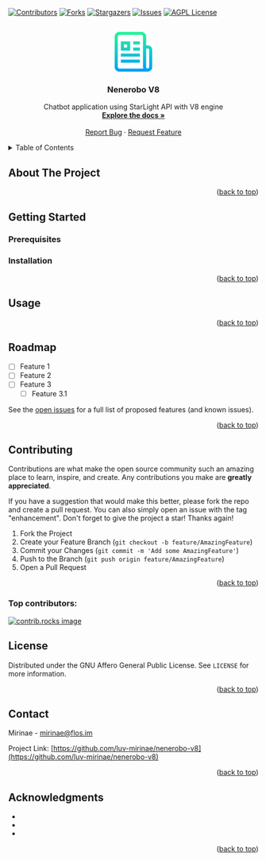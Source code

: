 <!-- Improved compatibility of back to top link: See: https://github.com/othneildrew/Best-README-Template/pull/73 -->

<a id="readme-top"></a>

<!--
*** Thanks for checking out the Best-README-Template. If you have a suggestion
*** that would make this better, please fork the repo and create a pull request
*** or simply open an issue with the tag "enhancement".
*** Don't forget to give the project a star!
*** Thanks again! Now go create something AMAZING! :D
-->

<!-- PROJECT SHIELDS -->
<!--
*** I'm using markdown "reference style" links for readability.
*** Reference links are enclosed in brackets [ ] instead of parentheses ( ).
*** See the bottom of this document for the declaration of the reference variables
*** for contributors-url, forks-url, etc. This is an optional, concise syntax you may use.
*** https://www.markdownguide.org/basic-syntax/#reference-style-links
-->

[![Contributors][contributors-shield]][contributors-url]
[![Forks][forks-shield]][forks-url]
[![Stargazers][stars-shield]][stars-url]
[![Issues][issues-shield]][issues-url]
[![AGPL License][license-shield]][license-url]

<!-- PROJECT LOGO -->
<br />
<div align="center">
  <a href="https://github.com/luv-mirinae/nenerobo-v8">
    <img src="images/logo.png" alt="Logo" width="80" height="80">
  </a>

<h3 align="center">Nenerobo V8</h3>

  <p align="center">
    Chatbot application using StarLight API with V8 engine
    <br />
    <a href="https://github.com/luv-mirinae/nenerobo-v8"><strong>Explore the docs »</strong></a>
    <br />
    <br />
    <a href="https://github.com/luv-mirinae/nenerobo-v8/issues/new?labels=bug&template=bug-report---.md">Report Bug</a>
    ·
    <a href="https://github.com/luv-mirinae/nenerobo-v8/issues/new?labels=enhancement&template=feature-request---.md">Request Feature</a>
  </p>
</div>

<!-- TABLE OF CONTENTS -->
<details>
  <summary>Table of Contents</summary>
  <ol>
    <li>
      <a href="#about-the-project">About The Project</a>
    </li>
    <li>
      <a href="#getting-started">Getting Started</a>
      <ul>
        <li><a href="#prerequisites">Prerequisites</a></li>
        <li><a href="#installation">Installation</a></li>
      </ul>
    </li>
    <li><a href="#usage">Usage</a></li>
    <li><a href="#roadmap">Roadmap</a></li>
    <li><a href="#contributing">Contributing</a></li>
    <li><a href="#license">License</a></li>
    <li><a href="#contact">Contact</a></li>
    <li><a href="#acknowledgments">Acknowledgments</a></li>
  </ol>
</details>

<!-- ABOUT THE PROJECT -->

## About The Project

<p align="right">(<a href="#readme-top">back to top</a>)</p>

<!-- GETTING STARTED -->

## Getting Started

### Prerequisites

### Installation

<p align="right">(<a href="#readme-top">back to top</a>)</p>

<!-- USAGE EXAMPLES -->

## Usage

<p align="right">(<a href="#readme-top">back to top</a>)</p>

<!-- ROADMAP -->

## Roadmap

- [ ] Feature 1
- [ ] Feature 2
- [ ] Feature 3
  - [ ] Feature 3.1

See the [open issues](https://github.com/luv-mirinae/nenerobo-v8/issues) for a full list of proposed features (and known issues).

<p align="right">(<a href="#readme-top">back to top</a>)</p>

<!-- CONTRIBUTING -->

## Contributing

Contributions are what make the open source community such an amazing place to learn, inspire, and create. Any contributions you make are **greatly appreciated**.

If you have a suggestion that would make this better, please fork the repo and create a pull request. You can also simply open an issue with the tag "enhancement".
Don't forget to give the project a star! Thanks again!

1. Fork the Project
2. Create your Feature Branch (`git checkout -b feature/AmazingFeature`)
3. Commit your Changes (`git commit -m 'Add some AmazingFeature'`)
4. Push to the Branch (`git push origin feature/AmazingFeature`)
5. Open a Pull Request

<p align="right">(<a href="#readme-top">back to top</a>)</p>

### Top contributors:

<a href="https://github.com/luv-mirinae/nenerobo-v8/graphs/contributors">
  <img src="https://contrib.rocks/image?repo=luv-mirinae/nenerobo-v8" alt="contrib.rocks image" />
</a>

<!-- LICENSE -->

## License

Distributed under the GNU Affero General Public License. See `LICENSE` for more information.

<p align="right">(<a href="#readme-top">back to top</a>)</p>

<!-- CONTACT -->

## Contact

Mirinae - mirinae@flos.im

Project Link: [https://github.com/luv-mirinae/nenerobo-v8](https://github.com/luv-mirinae/nenerobo-v8)

<p align="right">(<a href="#readme-top">back to top</a>)</p>

<!-- ACKNOWLEDGMENTS -->

## Acknowledgments

- []()
- []()
- []()

<p align="right">(<a href="#readme-top">back to top</a>)</p>

<!-- MARKDOWN LINKS & IMAGES -->
<!-- https://www.markdownguide.org/basic-syntax/#reference-style-links -->

[contributors-shield]: https://img.shields.io/github/contributors/luv-mirinae/nenerobo-v8.svg?style=for-the-badge
[contributors-url]: https://github.com/luv-mirinae/nenerobo-v8/graphs/contributors
[forks-shield]: https://img.shields.io/github/forks/luv-mirinae/nenerobo-v8.svg?style=for-the-badge
[forks-url]: https://github.com/luv-mirinae/nenerobo-v8/network/members
[stars-shield]: https://img.shields.io/github/stars/luv-mirinae/nenerobo-v8.svg?style=for-the-badge
[stars-url]: https://github.com/luv-mirinae/nenerobo-v8/stargazers
[issues-shield]: https://img.shields.io/github/issues/luv-mirinae/nenerobo-v8.svg?style=for-the-badge
[issues-url]: https://github.com/luv-mirinae/nenerobo-v8/issues
[license-shield]: https://img.shields.io/github/license/luv-mirinae/nenerobo-v8.svg?style=for-the-badge
[license-url]: https://github.com/luv-mirinae/nenerobo-v8/blob/master/LICENSE.txt
